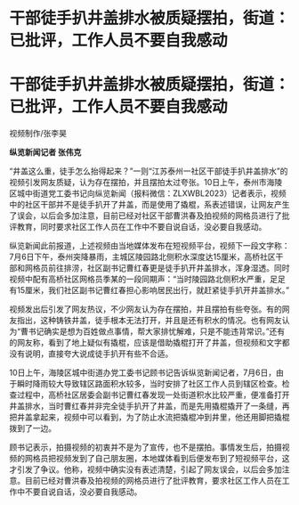 # 干部徒手扒井盖排水被质疑摆拍，街道：已批评，工作人员不要自我感动

# 干部徒手扒井盖排水被质疑摆拍，街道：已批评，工作人员不要自我感动

视频制作/张李昊

**纵览新闻记者 张伟克**

“井盖这么重，徒手怎么抬得起来？”一则“江苏泰州一社区干部徒手扒井盖排水”的视频引发网友质疑，认为存在摆拍，并且摆拍太过夸张。10日上午，泰州市海陵区城中街道党工委书记向纵览新闻（报料微信：ZLXWBL2023）记者表示，视频中的社区干部并不是徒手扒开了井盖，而是使用了撬棍，系表述错误，让网友产生了误会，以后会多加注意，目前已经对社区干部曹洪春及拍视频的网格员进行了批评教育，同时要求社区工作人员在工作中不要自说自话，没必要自我感动。

纵览新闻此前报道，上述视频由当地媒体发布在短视频平台，视频下一段文字称：7月6日下午，泰州突降暴雨，主城区陵园路北侧积水深度达15厘米，高桥社区干部和网格员前往排涝，社区副书记曹红春更是徒手扒开井盖排水，浑身湿透。同时视频中配有高桥社区网格员季某的一段同期声：“当时陵园路北侧积水严重，足足有15厘米，我们社区副书记曹红春担心影响居民出行，就赶紧徒手扒开井盖排水。”

视频发出后引发了网友热议，不少网友认为存在摆拍，并且摆拍有些夸张。有的网友指出，这种铸铁井盖，徒手根本无法打开，并且是还有积水的情况。也有网友认为“曹书记确实是想为百姓做点事情，帮大家排忧解难，只是不能违背常识。”还有的网友称，看到了地上疑似有撬棍，应该是借助撬棍打开了井盖，但视频和文字都没有说明，直接夸大说成徒手扒开有些不合适。

10日上午，海陵区城中街道办党工委书记顾书记告诉纵览新闻记者，7月6日，由于瞬时降雨较大导致辖区路面积水较多，当时安排了社区工作人员到辖区检查。检查过程中，高桥社区居委会副书记曹红春发现一处街道积水比较严重，便准备打开井盖排水，当时曹红春并非完全徒手扒开了井盖，而是先用撬棍撬开了一条缝，再把井盖拿起来，视频中可以看到，为了防止水流把撬棍冲到井里，他还用脚把撬棍拨到了一边。

顾书记表示，拍摄视频的初衷并不是为了宣传，也不是摆拍。事情发生后，拍摄视频的网格员把视频发到了自己朋友圈，本地媒体看到后便发布到了短视频平台，这才引发了争议。他称，视频中确实没有表述清楚，引起了网友误会，以后会多加注意。目前已经对曹洪春及拍视频的网格员进行了批评教育，要求社区工作人员在工作中不要自说自话，没必要自我感动。


